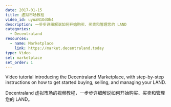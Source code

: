 ```yaml
---
date: 2017-01-15
title: 虚拟市场教程
video_id: uyuaN1OdOh4
description: 一步步详细解说如何开始购买、买卖和管理您的 LAND
categories:
  - Decentraland
resources:
  - name: Marketplace
    link: https://market.decentraland.today
type: Video
set: marketplace
set_order: 1
---
```

Video tutorial introducing the Decentraland Marketplace, with step-by-step instructions on how to get started buying, selling, and managing your LAND.

Decentraland 虚拟市场的视频教程，一步步详细解说如何开始购买、买卖和管理您的 LAND。
